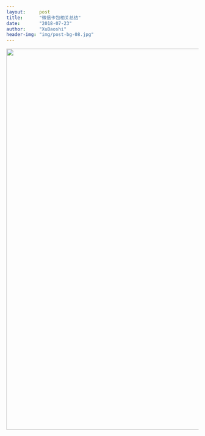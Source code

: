 ```yaml
---
layout:     post
title:      "微信卡包相关总结"
date:       "2018-07-23"
author:     "XuBaoshi"
header-img: "img/post-bg-08.jpg"
---
```


<img src='/img/wx-card/1.svg' style='width:1000px;height:auto;'/>  
